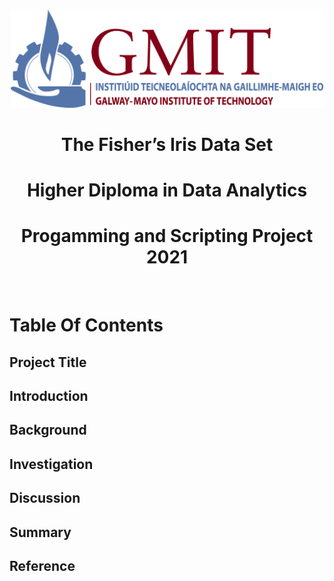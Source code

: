 <br/>

<p align="center">
  <img src="./JPEGs/GMIT_logo.jpg" width="500" />
</p>

#
<H1 align="center"> The Fisher’s Iris Data Set  </H1>
<H1 align="center"> Higher Diploma in Data Analytics  </H1>
<H1 align="center"> Progamming and Scripting Project 2021 </H1>
<br/>



# Table Of Contents 
## Project Title
## Introduction
## Background 
## Investigation
## Discussion
## Summary
## Reference

<br/>





































